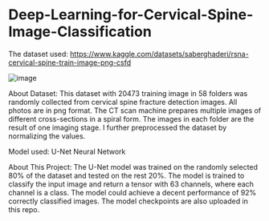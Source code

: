 # Deep-Learning-for-Cervical-Spine-Image-Classification

The dataset used:
https://www.kaggle.com/datasets/saberghaderi/rsna-cervical-spine-train-image-png-csfd

![image](https://github.com/AlisherMyrgyyassov/Deep-Learning-for-Cervical-Spine-Image-Classification/assets/79082361/09029c8f-67dc-438c-9060-6f997f168597)

About Dataset:
This dataset with 20473 training image in 58 folders was randomly collected from cervical spine fracture detection images.
All photos are in png format.
The CT scan machine prepares multiple images of different cross-sections in a spiral form. The images in each folder are the result of one imaging stage.
I further preprocessed the dataset by normalizing the values.

Model used:
U-Net Neural Network 

About This Project: 
The U-Net model was trained on the randomly selected 80% of the dataset and tested on the rest 20%. The model is trained to classify the input image and return a tensor with 63 channels, where each channel is a class. The model could achieve a decent performance of 92% correctly classified images. The model checkpoints are also uploaded in this repo.
